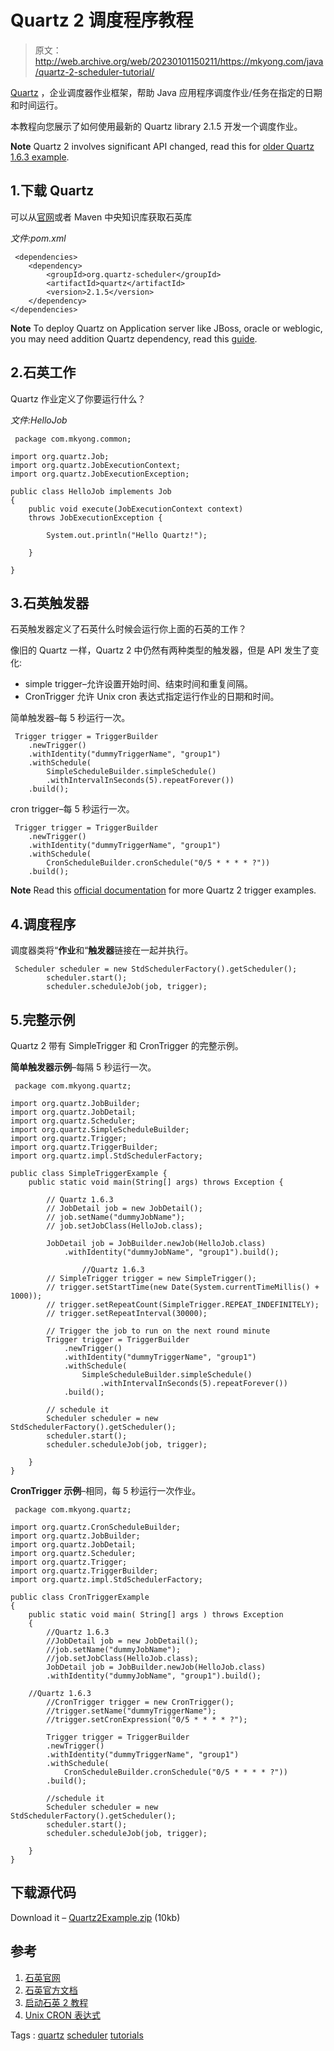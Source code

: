 # Quartz 2 调度程序教程

> 原文：<http://web.archive.org/web/20230101150211/https://mkyong.com/java/quartz-2-scheduler-tutorial/>

[Quartz](http://web.archive.org/web/20210506151032/http://www.quartz-scheduler.org/) ，企业调度器作业框架，帮助 Java 应用程序调度作业/任务在指定的日期和时间运行。

本教程向您展示了如何使用最新的 Quartz library 2.1.5 开发一个调度作业。

**Note**
Quartz 2 involves significant API changed, read this for [older Quartz 1.6.3 example](http://web.archive.org/web/20210506151032/http://www.mkyong.com/java/quartz-scheduler-example/).

## 1.下载 Quartz

可以从[官网](http://web.archive.org/web/20210506151032/http://www.quartz-scheduler.org/)或者 Maven 中央知识库获取石英库

*文件:pom.xml*

```
 <dependencies>
	<dependency>
		<groupId>org.quartz-scheduler</groupId>
		<artifactId>quartz</artifactId>
		<version>2.1.5</version>
	</dependency>
</dependencies> 
```

**Note**
To deploy Quartz on Application server like JBoss, oracle or weblogic, you may need addition Quartz dependency, read this [guide](http://web.archive.org/web/20210506151032/http://quartz-scheduler.org/downloads/catalog).

## 2.石英工作

Quartz 作业定义了你要运行什么？

*文件:HelloJob*

```
 package com.mkyong.common;

import org.quartz.Job;
import org.quartz.JobExecutionContext;
import org.quartz.JobExecutionException;

public class HelloJob implements Job
{
	public void execute(JobExecutionContext context)
	throws JobExecutionException {

		System.out.println("Hello Quartz!");	

	}

} 
```

## 3.石英触发器

石英触发器定义了石英什么时候会运行你上面的石英的工作？

像旧的 Quartz 一样，Quartz 2 中仍然有两种类型的触发器，但是 API 发生了变化:

*   simple trigger–允许设置开始时间、结束时间和重复间隔。
*   CronTrigger 允许 Unix cron 表达式指定运行作业的日期和时间。

简单触发器–每 5 秒运行一次。

```
 Trigger trigger = TriggerBuilder
	.newTrigger()
	.withIdentity("dummyTriggerName", "group1")
	.withSchedule(
	    SimpleScheduleBuilder.simpleSchedule()
		.withIntervalInSeconds(5).repeatForever())
	.build(); 
```

cron trigger–每 5 秒运行一次。

```
 Trigger trigger = TriggerBuilder
	.newTrigger()
	.withIdentity("dummyTriggerName", "group1")
	.withSchedule(
		CronScheduleBuilder.cronSchedule("0/5 * * * * ?"))
	.build(); 
```

**Note**
Read this [official documentation](http://web.archive.org/web/20210506151032/http://quartz-scheduler.org/documentation/quartz-2.x/tutorials/) for more Quartz 2 trigger examples.

## 4.调度程序

调度器类将“**作业**和“**触发器**链接在一起并执行。

```
 Scheduler scheduler = new StdSchedulerFactory().getScheduler();
    	scheduler.start();
    	scheduler.scheduleJob(job, trigger); 
```

## 5.完整示例

Quartz 2 带有 SimpleTrigger 和 CronTrigger 的完整示例。

**简单触发器示例**–每隔 5 秒运行一次。

```
 package com.mkyong.quartz;

import org.quartz.JobBuilder;
import org.quartz.JobDetail;
import org.quartz.Scheduler;
import org.quartz.SimpleScheduleBuilder;
import org.quartz.Trigger;
import org.quartz.TriggerBuilder;
import org.quartz.impl.StdSchedulerFactory;

public class SimpleTriggerExample {
	public static void main(String[] args) throws Exception {

		// Quartz 1.6.3
		// JobDetail job = new JobDetail();
		// job.setName("dummyJobName");
		// job.setJobClass(HelloJob.class);

		JobDetail job = JobBuilder.newJob(HelloJob.class)
			.withIdentity("dummyJobName", "group1").build();

                //Quartz 1.6.3
		// SimpleTrigger trigger = new SimpleTrigger();
		// trigger.setStartTime(new Date(System.currentTimeMillis() + 1000));
		// trigger.setRepeatCount(SimpleTrigger.REPEAT_INDEFINITELY);
		// trigger.setRepeatInterval(30000);

		// Trigger the job to run on the next round minute
		Trigger trigger = TriggerBuilder
			.newTrigger()
			.withIdentity("dummyTriggerName", "group1")
			.withSchedule(
				SimpleScheduleBuilder.simpleSchedule()
					.withIntervalInSeconds(5).repeatForever())
			.build();

		// schedule it
		Scheduler scheduler = new StdSchedulerFactory().getScheduler();
		scheduler.start();
		scheduler.scheduleJob(job, trigger);

	}
} 
```

**CronTrigger 示例**–相同，每 5 秒运行一次作业。

```
 package com.mkyong.quartz;

import org.quartz.CronScheduleBuilder;
import org.quartz.JobBuilder;
import org.quartz.JobDetail;
import org.quartz.Scheduler;
import org.quartz.Trigger;
import org.quartz.TriggerBuilder;
import org.quartz.impl.StdSchedulerFactory;

public class CronTriggerExample 
{
    public static void main( String[] args ) throws Exception
    {
    	//Quartz 1.6.3
    	//JobDetail job = new JobDetail();
    	//job.setName("dummyJobName");
    	//job.setJobClass(HelloJob.class);    	
    	JobDetail job = JobBuilder.newJob(HelloJob.class)
		.withIdentity("dummyJobName", "group1").build();

	//Quartz 1.6.3
    	//CronTrigger trigger = new CronTrigger();
    	//trigger.setName("dummyTriggerName");
    	//trigger.setCronExpression("0/5 * * * * ?");

    	Trigger trigger = TriggerBuilder
		.newTrigger()
		.withIdentity("dummyTriggerName", "group1")
		.withSchedule(
			CronScheduleBuilder.cronSchedule("0/5 * * * * ?"))
		.build();

    	//schedule it
    	Scheduler scheduler = new StdSchedulerFactory().getScheduler();
    	scheduler.start();
    	scheduler.scheduleJob(job, trigger);

    }
} 
```

## 下载源代码

Download it – [Quartz2Example.zip](http://web.archive.org/web/20210506151032/http://www.mkyong.com/wp-content/uploads/2012/07/Quartz2Example.zip) (10kb)

## 参考

1.  [石英官网](http://web.archive.org/web/20210506151032/http://www.quartz-scheduler.org/)
2.  [石英官方文档](http://web.archive.org/web/20210506151032/http://quartz-scheduler.org/documentation/quartz-2.x/tutorials/)
3.  [启动石英 2 教程](http://web.archive.org/web/20210506151032/https://javaeenotes.blogspot.com/2011/09/kick-start-quartz-2-tutorial.html)
4.  [Unix CRON 表达式](http://web.archive.org/web/20210506151032/https://en.wikipedia.org/wiki/CRON_expression)

Tags : [quartz](http://web.archive.org/web/20210506151032/https://mkyong.com/tag/quartz/) [scheduler](http://web.archive.org/web/20210506151032/https://mkyong.com/tag/scheduler/) [tutorials](http://web.archive.org/web/20210506151032/https://mkyong.com/tag/tutorials/)<input type="hidden" id="mkyong-current-postId" value="11127">